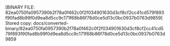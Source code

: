 [BINARY FILE: 82ea0750fa0957390b2f78a0f462c0f2f034901630d3cf8cf2cc41cd579f893f90fad8b99f0d9ea8d5cc9c171f68b86f78d0ce5d13c0bc0937b0763d9859]
Stored copy: docs/converted-binary/82ea0750fa0957390b2f78a0f462c0f2f034901630d3cf8cf2cc41cd579f893f90fad8b99f0d9ea8d5cc9c171f68b86f78d0ce5d13c0bc0937b0763d9859
